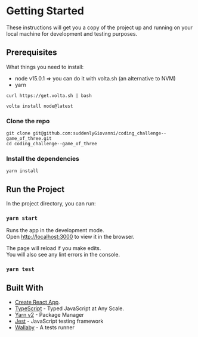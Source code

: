 # Getting Started

These instructions will get you a copy of the project up and running on your local machine for development and testing purposes.

## Prerequisites

What things you need to install:

- node v15.0.1 => you can do it with volta.sh (an alternative to NVM)
- yarn

```shell
curl https://get.volta.sh | bash

volta install node@latest
```

### Clone the repo

```shell
git clone git@github.com:suddenlyGiovanni/coding_challenge--game_of_three.git
cd coding_challenge--game_of_three
```

### Install the dependencies

```shell
yarn install
```

## Run the Project

In the project directory, you can run:

### `yarn start`

Runs the app in the development mode.\
Open [http://localhost:3000](http://localhost:3000) to view it in the browser.

The page will reload if you make edits.\
You will also see any lint errors in the console.

### `yarn test`

## Built With

- [Create React App](https://github.com/facebook/create-react-app).
- [TypeScript] - Typed JavaScript at Any Scale.
- [Yarn v2] - Package Manager
- [Jest] - JavaScript testing framework
- [Wallaby] - A tests runner

[//]: # "These are reference links used in the body of this note and get stripped out when the markdown processor does its job. There is no need to format nicely because it shouldn't be seen. Thanks SO - http://stackoverflow.com/questions/4823468/store-comments-in-markdown-syntax"
[typescript]: https://www.typescriptlang.org
[yarn v2]: https://classic.yarnpkg.com/lang/en/
[jest]: https://jestjs.io
[wallaby]: https://wallabyjs.com
